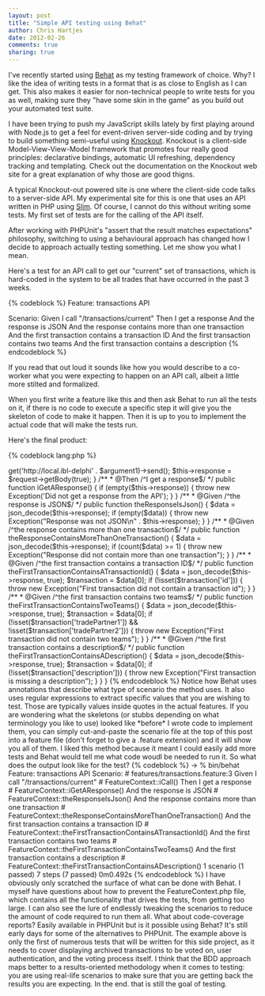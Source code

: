 ```yaml
---
layout: post
title: "Simple API testing using Behat" 
author: Chris Hartjes
date: 2012-02-26
comments: true 
sharing: true 
---
```

I've recently started using [Behat](http://behat.org) as my testing framework
of choice. Why? I like the idea of writing tests in a format that is as close
to English as I can get. This also makes it easier for non-technical people
to write tests for you as well, making sure they "have some skin in the game"
as you build out your automated test suite.

I have been trying to push my JavaScript skills lately by first playing around
with Node.js to get a feel for event-driven server-side coding and by trying
to build something semi-useful using [Knockout](http://knockout.js). Knockout
is a client-side Model-View-View-Model framework that promotes four really
good principles: declarative bindings, automatic UI refreshing, dependency
tracking and templating. Check out the documentation on the Knockout web site
for a great explanation of why those are good thigns.

A typical Knockout-out powered site is one where the client-side code talks
to a server-side API. My experimental site for this is one that uses an 
API written in PHP using [Slim](http://slimframework.com). Of course, I cannot
do this without writing some tests. My first set of tests are for the calling
of the API itself.

After working with PHPUnit's "assert that the result matches expectations" 
philosophy, switching to using a behavioural approach has changed how I decide
to approach actually testing something. Let me show you what I mean.

Here's a test for an API call to get our "current" set of transactions, which
is hard-coded in the system to be all trades that have occurred in the past
3 weeks.

{% codeblock %}
Feature: transactions API 

Scenario: 
	Given I call "/transactions/current"
	Then I get a response
	And the response is JSON
	And the response contains more than one transaction
	And the first transaction contains a transaction ID
	And the first transaction contains two teams
	And the first transaction contains a description
{% endcodeblock %}

If you read that out loud it sounds like how you would describe to a co-worker
what you were expecting to happen on an API call, albeit a little more stilted
and formalized.

When you first write a feature like this and then ask Behat to run all the
tests on it, if there is no code to execute a specific step it will give you
the skeleton of code to make it happen. Then it is up to you to implement
the actual code that will make the tests run.

Here's the final product:

{% codeblock lang:php %}
<?php

use Behat\Behat\Context\ClosuredContextInterface,
    Behat\Behat\Context\TranslatedContextInterface,
    Behat\Behat\Context\BehatContext,
    Behat\Behat\Exception\PendingException;
use Behat\Gherkin\Node\PyStringNode,
    Behat\Gherkin\Node\TableNode;

//
// Require 3rd-party libraries here:
//
//   require_once 'PHPUnit/Autoload.php';
//   require_once 'PHPUnit/Framework/Assert/Functions.php';
//

/**
 * Features context.
 */
class FeatureContext extends BehatContext
{
    /**
     * Initializes context.
     * Every scenario gets it's own context object.
     *
     * @param   array   $parameters     context parameters (set them up through behat.yml)
     */
    public function __construct(array $parameters)
    {
        // Initialize your context here
    }

    /**
     * @Given /^I call "([^"]*)"$/
     */
    public function iCall($argument1)
    {
        $client = new Guzzle\Service\Client();
        $request = $client->get('http://local.ibl-delphi' . $argument1)->send();
        $this->response = $request->getBody(true);
    }

    /**
     * @Then /^I get a response$/
     */
    public function iGetAResponse()
    {
        if (empty($this->response)) {
            throw new Exception('Did not get a response from the API');
        }
    }

    /**
     * @Given /^the response is JSON$/
     */
    public function theResponseIsJson()
    {
        $data = json_decode($this->response);

        if (empty($data)) {
            throw new Exception("Response was not JSON\n" . $this->response);
        }
    }

    /**
     * @Given /^the response contains more than one transaction$/
     */
    public function theResponseContainsMoreThanOneTransaction()
    {
        $data = json_decode($this->response);

        if (count($data) >= 1) {
            throw new Exception("Response did not contain more than one transaction");
        }
    }

    /**
     * @Given /^the first transaction contains a transaction ID$/
     */
    public function theFirstTransactionContainsATransactionId()
    {
        $data = json_decode($this->response, true);
        $transaction = $data[0];

        if (!isset($transaction['id'])) {
            throw new Exception("First transaction did not contain a transaction id");
        }
    }

    /**
     * @Given /^the first transaction contains two teams$/
     */
    public function theFirstTransactionContainsTwoTeams()
    {
        $data = json_decode($this->response, true);
        $transaction = $data[0];

        if (!isset($transaction['tradePartner1']) && !isset($transaction['tradePartner2'])) {
            throw new Exception("First transaction did not contain two teams");
        }
    }

     /**
     * @Given /^the first transaction contains a description$/
     */
    public function theFirstTransactionContainsADescription()
    {
        $data = json_decode($this->response, true);
        $transaction = $data[0];

        if (!isset($transaction['description'])) {
            throw new Exception("First transaction is missing a description");
        }
    }
}
{% endcodeblock %}

Notice how Behat uses annotations that describe what type of scenario the
method uses. It also uses regular expressions to extract specific values
that you are wishing to test. Those are typically values inside quotes
in the actual features.

If you are wondering what the skeletons (or stubbs depending on what
terminology you like to use) looked like *before* I wrote code to implement
them, you can simply cut-and-paste the scenario file at the top of this
post into a feature file (don't forget to give a .feature extension) and it
will show you all of them.

I liked this method because it meant I could easily add more tests and
Behat would tell me what code woudl be needed to run it.

So what does the output look like for the test?

{% codeblock %}
-> % bin/behat
Feature: transactions API

  Scenario:                                             # features/transactions.feature:3
    Given I call "/transactions/current"                # FeatureContext::iCall()
    Then I get a response                               # FeatureContext::iGetAResponse()
    And the response is JSON                            # FeatureContext::theResponseIsJson()
    And the response contains more than one transaction # FeatureContext::theResponseContainsMoreThanOneTransaction()
    And the first transaction contains a transaction ID # FeatureContext::theFirstTransactionContainsATransactionId()
    And the first transaction contains two teams        # FeatureContext::theFirstTransactionContainsTwoTeams()
    And the first transaction contains a description    # FeatureContext::theFirstTransactionContainsADescription()

1 scenario (1 passed)
7 steps (7 passed)
0m0.492s
{% endcodeblock %}

I have obviously only scratched the surface of what can be done with Behat.
I myself have questions about how to prevent the FeatureContext.php file, 
which contains all the functionality that drives the tests, from getting
too large. I can also see the lure of endlessly tweaking the scenarios to
reduce the amount of code required to run them all.

What about code-coverage reports? Easily available in PHPUnit but is it
possible using Behat? It's still early days for some of the alternatives to
PHPUnit.
 
The example above is only the first of numerous tests that will be written
for this side project, as it needs to cover displaying archived transactions
to be voted on, user authentication, and the voting process itself.

I think that the BDD approach maps better to a results-oriented methodology
when it comes to testing: you are using real-life scenarios to make sure that
you are getting back the results you are expecting. In the end. that is still
the goal of testing.

